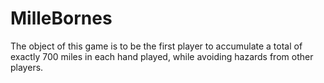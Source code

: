 # MilleBornes
The object of this game is to be the first player to accumulate a total of exactly 700 miles in each hand played, while avoiding hazards from other players.
